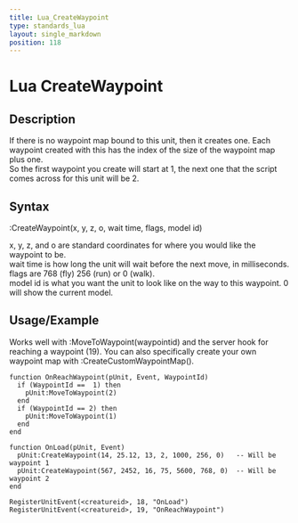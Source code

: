 ```yaml
---
title: Lua_CreateWaypoint
type: standards_lua
layout: single_markdown
position: 118
---
```


# Lua CreateWaypoint

## Description

If there is no waypoint map bound to this unit, then it creates one. Each waypoint created with this has the index of the size of the waypoint map plus one.                           
So the first waypoint you create will start at 1, the next one that the script comes across for this unit will be 2.

## Syntax
:CreateWaypoint(x, y, z, o, wait time, flags, model id)

x, y, z, and o are standard coordinates for where you would like the waypoint to be.           
wait time is how long the unit will wait before the next move, in milliseconds.               
flags are 768 (fly) 256 (run) or 0 (walk).                
model id is what you want the unit to look like on the way to this waypoint. 0 will show the current model.             

## Usage/Example

Works well with :MoveToWaypoint(waypointid) and the server hook for reaching a waypoint (19). You can also specifically create your own waypoint map with :CreateCustomWaypointMap().

```
function OnReachWaypoint(pUnit, Event, WaypointId)
  if (WaypointId ==  1) then
    pUnit:MoveToWaypoint(2)
  end
  if (WaypointId == 2) then
    pUnit:MoveToWaypoint(1)
  end
end
 
function OnLoad(pUnit, Event)
  pUnit:CreateWaypoint(14, 25.12, 13, 2, 1000, 256, 0)   -- Will be waypoint 1
  pUnit:CreateWaypoint(567, 2452, 16, 75, 5600, 768, 0)  -- Will be waypoint 2
end
 
RegisterUnitEvent(<creatureid>, 18, "OnLoad")
RegisterUnitEvent(<creatureid>, 19, "OnReachWaypoint")
```
